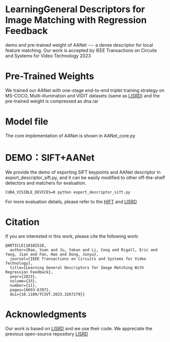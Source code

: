 # LearningGeneral Descriptors for Image Matching with Regression Feedback
demo and pre-trained weight of AANet --- a dense descriptor for local feature matching.
Our work is accepted by IEEE Transactions on Circuits and Systems for Video Technology 2023

# Pre-Trained Weights
We trained our AANet with one-stage end-to-end triplet training strategy on MS-COCO, Multi-illumination and VIDIT datasets (same as [LISRD](https://github.com/rpautrat/LISRD)) and the pre-trained weight is compressed as dna.rar

# Model file
The core implementation of AANet is shown in AANet_core.py

# DEMO：SIFT+AANet
We provide the demo of exporting SIFT keypoints and AANet descriptor in export_descriptor_sift.py, and it can be easily modified to other off-the-shelf detectors and matchers for evaluation.
```
CUDA_VISIBLE_DEVICES=0 python export_descriptor_sift.py
```
For more evaluation details, please refer to the [HIFT](https://github.com/Ray2OUC/HIFT) and [LISRD](https://github.com/rpautrat/LISRD)

# Citation

If you are interested in this work, please cite the following work:

```
@ARTICLE{10102528,
  author={Rao, Yuan and Ju, Yakun and Li, Cong and Rigall, Eric and Yang, Jian and Fan, Hao and Dong, Junyu},
  journal={IEEE Transactions on Circuits and Systems for Video Technology}, 
  title={Learning General Descriptors for Image Matching With Regression Feedback}, 
  year={2023},
  volume={33},
  number={11},
  pages={6693-6707},
  doi={10.1109/TCSVT.2023.3267279}}
```

# Acknowledgments
Our work is based on [LISRD](https://github.com/rpautrat/LISRD) and we use their code.  We appreciate the previous open-source repository [LISRD](https://github.com/rpautrat/LISRD)
